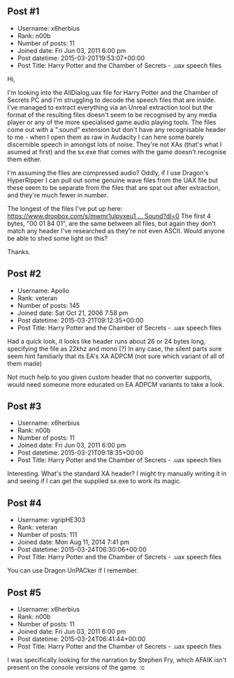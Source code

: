 ## Post #1
- Username: x6herbius
- Rank: n00b
- Number of posts: 11
- Joined date: Fri Jun 03, 2011 6:00 pm
- Post datetime: 2015-03-20T19:53:07+00:00
- Post Title: Harry Potter and the Chamber of Secrets - .uax speech files

Hi,

I'm looking into the AllDialog.uax file for Harry Potter and the Chamber of Secrets PC and I'm struggling to decode the speech files that are inside. I've managed to extract everything via an Unreal extraction tool but the format of the resulting files doesn't seem to be recognised by any media player or any of the more specialised game audio playing tools. The files come out with a ".sound" extension but don't have any recognisable header to me - when I open them as raw in Audacity I can here some barely discernible speech in amongst lots of noise. They're not XAs (that's what I asumed at first) and the sx.exe that comes with the game doesn't recognise them either.

I'm assuming the files are compressed audio? Oddly, if I use Dragon's HyperRipper I can pull out some genuine wave files from the UAX file but these seem to be separate from the files that are spat out after extraction, and they're much fewer in number.

The longest of the files I've put up here: [https://www.dropbox.com/s/mwmr1ulpyxeu1 ... Sound?dl=0](https://www.dropbox.com/s/mwmr1ulpyxeu1g2/PC_AsG_DracoNotHeir_22.Sound?dl=0) The first 4 bytes, "00 01 84 01", are the same between all files, but again they don't match any header I've researched as they're not even ASCII. Would anyone be able to shed some light on this?

Thanks.
## Post #2
- Username: Apollo
- Rank: veteran
- Number of posts: 145
- Joined date: Sat Oct 21, 2006 7:58 pm
- Post datetime: 2015-03-21T09:12:35+00:00
- Post Title: Harry Potter and the Chamber of Secrets - .uax speech files

Had a quick look, it looks like header runs about 26 or 24 bytes long, specifying the file as 22khz and mono (?)
In any case, the silent parts sure seem hint familiarly that its EA's XA ADPCM (not sure which variant of all of them made)

Not much help to you given custom header that no converter supports, would need someone more educated on EA ADPCM variants to take a look.
## Post #3
- Username: x6herbius
- Rank: n00b
- Number of posts: 11
- Joined date: Fri Jun 03, 2011 6:00 pm
- Post datetime: 2015-03-21T09:18:35+00:00
- Post Title: Harry Potter and the Chamber of Secrets - .uax speech files

Interesting. What's the standard XA header? I might try manually writing it in and seeing if I can get the supplied sx.exe to work its magic.
## Post #4
- Username: vgripHE303
- Rank: veteran
- Number of posts: 111
- Joined date: Mon Aug 11, 2014 7:41 pm
- Post datetime: 2015-03-24T06:30:06+00:00
- Post Title: Harry Potter and the Chamber of Secrets - .uax speech files

You can use Dragon UnPACker if I remember.
## Post #5
- Username: x6herbius
- Rank: n00b
- Number of posts: 11
- Joined date: Fri Jun 03, 2011 6:00 pm
- Post datetime: 2015-03-24T06:41:44+00:00
- Post Title: Harry Potter and the Chamber of Secrets - .uax speech files

I was specifically looking for the narration by Stephen Fry, which AFAIK isn't present on the console versions of the game. :c
